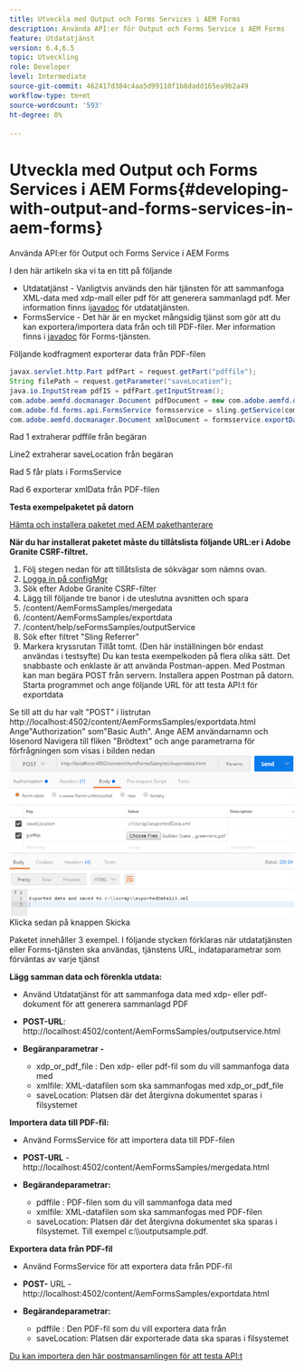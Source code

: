 ```yaml
---
title: Utveckla med Output och Forms Services i AEM Forms
description: Använda API:er för Output och Forms Service i AEM Forms
feature: Utdatatjänst
version: 6.4,6.5
topic: Utveckling
role: Developer
level: Intermediate
source-git-commit: 462417d384c4aa5d99110f1b8dadd165ea9b2a49
workflow-type: tm+mt
source-wordcount: '593'
ht-degree: 0%

---
```



# Utveckla med Output och Forms Services i AEM Forms{#developing-with-output-and-forms-services-in-aem-forms}

Använda API:er för Output och Forms Service i AEM Forms

I den här artikeln ska vi ta en titt på följande

* Utdatatjänst - Vanligtvis används den här tjänsten för att sammanfoga XML-data med xdp-mall eller pdf för att generera sammanlagd pdf. Mer information finns i[javadoc](https://helpx.adobe.com/experience-manager/6-5/forms/javadocs/index.html?com/adobe/fd/output/api/OutputService.html) för utdatatjänsten.
* FormsService - Det här är en mycket mångsidig tjänst som gör att du kan exportera/importera data från och till PDF-filer. Mer information finns i [javadoc](https://helpx.adobe.com/experience-manager/6-5/forms/javadocs/index.html?com/adobe/fd/forms/api/class-use/FormsService.html) för Forms-tjänsten.


Följande kodfragment exporterar data från PDF-filen

```java
javax.servlet.http.Part pdfPart = request.getPart("pdffile");
String filePath = request.getParameter("saveLocation");
java.io.InputStream pdfIS = pdfPart.getInputStream();
com.adobe.aemfd.docmanager.Document pdfDocument = new com.adobe.aemfd.docmanager.Document(pdfIS);
com.adobe.fd.forms.api.FormsService formsservice = sling.getService(com.adobe.fd.forms.api.FormsService.class);
com.adobe.aemfd.docmanager.Document xmlDocument = formsservice.exportData(pdfDocument,com.adobe.fd.forms.api.DataFormat.Auto);
```

Rad 1 extraherar pdffile från begäran

Line2 extraherar saveLocation från begäran

Rad 5 får plats i FormsService

Rad 6 exporterar xmlData från PDF-filen

**Testa exempelpaketet på datorn**

[Hämta och installera paketet med AEM pakethanterare](assets/outputandformsservice.zip)




**När du har installerat paketet måste du tillåtslista följande URL:er i Adobe Granite CSRF-filtret.**

1. Följ stegen nedan för att tillåtslista de sökvägar som nämns ovan.
1. [Logga in på configMgr](http://localhost:4502/system/console/configMgr)
1. Sök efter Adobe Granite CSRF-filter
1. Lägg till följande tre banor i de uteslutna avsnitten och spara
1. /content/AemFormsSamples/mergedata
1. /content/AemFormsSamples/exportdata
1. /content/help/seFormsSamples/outputService
1. Sök efter filtret &quot;Sling Referrer&quot;
1. Markera kryssrutan Tillåt tomt. (Den här inställningen bör endast användas i testsyfte)
Du kan testa exempelkoden på flera olika sätt. Det snabbaste och enklaste är att använda Postman-appen. Med Postman kan man begära POST från servern. Installera appen Postman på datorn.
Starta programmet och ange följande URL för att testa API:t för exportdata

Se till att du har valt &quot;POST&quot; i listrutan
http://localhost:4502/content/AemFormsSamples/exportdata.html
Ange&quot;Authorization&quot; som&quot;Basic Auth&quot;. Ange AEM användarnamn och lösenord
Navigera till fliken &quot;Brödtext&quot; och ange parametrarna för förfrågningen som visas i bilden nedan
![export](assets/postexport.png)
Klicka sedan på knappen Skicka

Paketet innehåller 3 exempel. I följande stycken förklaras när utdatatjänsten eller Forms-tjänsten ska användas, tjänstens URL, indataparametrar som förväntas av varje tjänst

**Lägg samman data och förenkla utdata:**

* Använd Utdatatjänst för att sammanfoga data med xdp- eller pdf-dokument för att generera sammanlagd PDF
* **POST-URL**: http://localhost:4502/content/AemFormsSamples/outputservice.html
* **Begäranparametrar -**

   * xdp_or_pdf_file : Den xdp- eller pdf-fil som du vill sammanfoga data med
   * xmlfile: XML-datafilen som ska sammanfogas med xdp_or_pdf_file
   * saveLocation: Platsen där det återgivna dokumentet sparas i filsystemet

**Importera data till PDF-fil:**
* Använd FormsService för att importera data till PDF-filen
* **POST-URL** - http://localhost:4502/content/AemFormsSamples/mergedata.html
* **Begärandeparametrar:**

   * pdffile : PDF-filen som du vill sammanfoga data med
   * xmlfile: XML-datafilen som ska sammanfogas med PDF-filen
   * saveLocation: Platsen där det återgivna dokumentet ska sparas i filsystemet. Till exempel c:\\\outputsample.pdf.

**Exportera data från PDF-fil**
* Använd FormsService för att exportera data från PDF-fil
* **POST-** URL - http://localhost:4502/content/AemFormsSamples/exportdata.html
* **Begärandeparametrar:**

   * pdffile : Den PDF-fil som du vill exportera data från
   * saveLocation: Platsen där exporterade data ska sparas i filsystemet

[Du kan importera den här postmansamlingen för att testa API:t](assets/document-services-postman-collection.json)

